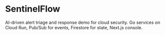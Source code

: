 # SentinelFlow

AI-driven alert triage and response demo for cloud security.
Go services on Cloud Run, Pub/Sub for events, Firestore for state, Next.js console.
